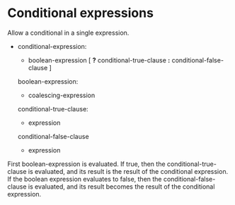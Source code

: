 <div id="conditional-expressions" class="section level1">

Conditional expressions
=======================

Allow a conditional in a single expression.

-   conditional-expression:

    -   boolean-expression [ **?** conditional-true-clause **:**
        conditional-false-clause ]

    boolean-expression:

    -   coalescing-expression

    conditional-true-clause:

    -   expression

    conditional-false-clause

    -   expression

First boolean-expression is evaluated. If true, then the
conditional-true-clause is evaluated, and its result is the result of
the conditional expression. If the boolean expression evaluates to
false, then the conditional-false-clause is evaluated, and its result
becomes the result of the conditional expression.

</div>
